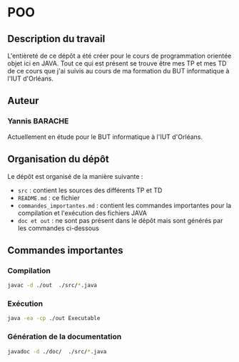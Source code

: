 # POO

## Description du travail

L'entièreté de ce dépôt a été créer pour le cours de programmation orientée objet ici en JAVA.
Tout ce qui est présent se trouve être mes TP et mes TD de ce cours que j'ai suivis au cours de ma formation du BUT 
informatique à l'IUT d'Orléans.

## Auteur

### Yannis BARACHE
Actuellement en étude pour le BUT informatique à l'IUT d'Orléans.

## Organisation du dépôt

Le dépôt est organisé de la manière suivante :

- `src` : contient les sources des différents TP et TD
- `README.md` : ce fichier
- `commandes_importantes.md` : contient les commandes importantes pour la compilation et l'exécution des fichiers JAVA
- `doc et out` : ne sont pas présent dans le dépôt mais sont générés par les commandes ci-dessous

## Commandes importantes

### Compilation

```bash
javac -d ./out  ./src/*.java
```

### Exécution

```bash
java -ea -cp ./out Executable
```

### Génération de la documentation

```bash
javadoc -d ./doc/  ./src/*.java
```


